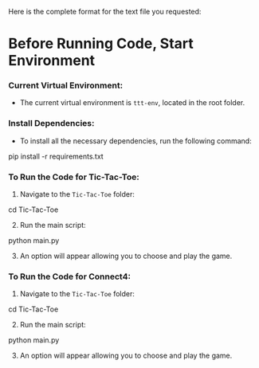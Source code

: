 Here is the complete format for the text file you requested:

# Before Running Code, Start Environment

### Current Virtual Environment:
- The current virtual environment is `ttt-env`, located in the root folder.


### Install Dependencies:
- To install all the necessary dependencies, run the following command:

pip install -r requirements.txt



### To Run the Code for Tic-Tac-Toe:
1. Navigate to the `Tic-Tac-Toe` folder:

cd Tic-Tac-Toe

2. Run the main script:

python main.py

3. An option will appear allowing you to choose and play the game.




### To Run the Code for Connect4:
1. Navigate to the `Tic-Tac-Toe` folder:

cd Tic-Tac-Toe

2. Run the main script:

python main.py

3. An option will appear allowing you to choose and play the game.